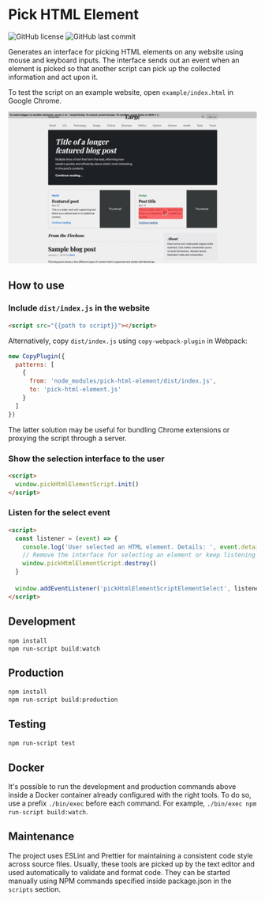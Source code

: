 # Pick HTML Element

![GitHub license](https://img.shields.io/github/license/playfulcorgi/pick-html-element) ![GitHub last commit](https://img.shields.io/github/last-commit/playfulcorgi/pick-html-element/main)

<!-- FIXME: show a gif of how the script work on a website -->

Generates an interface for picking HTML elements on any website using mouse and keyboard inputs. The interface sends out an event when an element is picked so that another script can pick up the collected information and act upon it.

To test the script on an example website, open `example/index.html` in Google Chrome.

![Pick HTML element in action](./README-media/pick-html-element-example.gif)

## How to use

### Include `dist/index.js` in the website

```html
<script src="{{path to script}}"></script>
```

Alternatively, copy `dist/index.js` using `copy-webpack-plugin` in Webpack:

```javascript
new CopyPlugin({
  patterns: [
    {
      from: 'node_modules/pick-html-element/dist/index.js',
      to: 'pick-html-element.js'
    }
  ]
})
```

The latter solution may be useful for bundling Chrome extensions or proxying the script through a server.

### Show the selection interface to the user

```html
<script>
  window.pickHtmlElementScript.init()
</script>
```

### Listen for the select event

```html
<script>
  const listener = (event) => {
    console.log('User selected an HTML element. Details: ', event.detail)
    // Remove the interface for selecting an element or keep listening for more elements.
    window.pickHtmlElementScript.destroy()
  }

  window.addEventListener('pickHtmlElementScriptElementSelect', listener)
</script>
```

## Development

```shell
npm install
npm run-script build:watch
```

## Production

```shell
npm install
npm run-script build:production
```

## Testing

```shell
npm run-script test
```

## Docker

It's possible to run the development and production commands above inside a Docker container already configured with the right tools. To do so, use a prefix `./bin/exec` before each command. For example, `./bin/exec npm run-script build:watch`.

## Maintenance

The project uses ESLint and Prettier for maintaining a consistent code style across source files. Usually, these tools are picked up by the text editor and used automatically to validate and format code. They can be started manually using NPM commands specified inside package.json in the `scripts` section.
